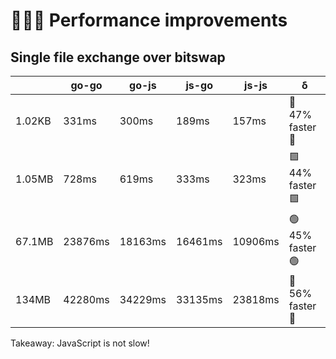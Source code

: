 # 🚴‍♀️💨 Performance improvements

## Single file exchange over bitswap

|        | go-go   | go-js   | js-go   | js-js   | δ           |
|--------|---------|---------|---------|---------|-------------|
| 1.02KB | 331ms   | 300ms   | 189ms   | 157ms   | 🥬 47% faster 🥬 |
| 1.05MB | 728ms   | 619ms   | 333ms   | 323ms   | 🟩 44% faster 🟩 |
| 67.1MB | 23876ms | 18163ms | 16461ms | 10906ms | 🟢 45% faster 🟢 |
| 134MB  | 42280ms | 34229ms | 33135ms | 23818ms | 💚 56% faster 💚 |

Takeaway: JavaScript is not slow!

